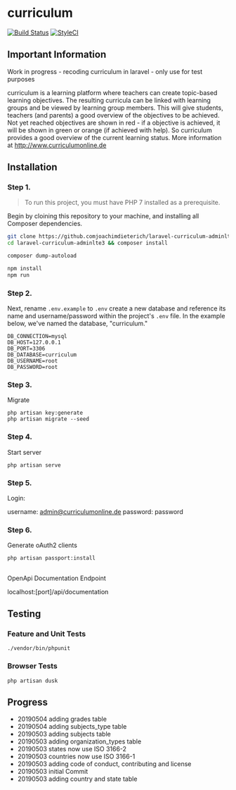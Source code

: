 # curriculum 
[![Build Status](https://travis-ci.org/joachimdieterich/laravel-curriculum-adminlte3.svg?branch=master)](https://travis-ci.org/joachimdieterich/laravel-curriculum-adminlte3)
[![StyleCI](https://github.styleci.io/repos/184726557/shield?branch=master)](https://github.styleci.io/repos/184726557)

## Important Information
Work in progress - recoding curriculum in laravel - only use for test purposes 

curriculum is a learning platform where teachers can create topic-based learning objectives. The resulting curricula can be linked with learning groups and be viewed by learning group members. This will give students, teachers (and parents) a good overview of the objectives to be achieved. Not yet reached objectives are shown in red - if a objective is achieved, it will be shown in green or orange (if achieved with help). So curriculum provides a good overview of the current learning status. More information at http://www.curriculumonline.de 

## Installation

### Step 1.

> To run this project, you must have PHP 7 installed as a prerequisite.

Begin by cloining this repository to your machine, and installing all Composer dependencies.

```bash
git clone https://github.comjoachimdieterich/laravel-curriculum-adminlte3.git
cd laravel-curriculum-adminlte3 && composer install

composer dump-autoload

npm install
npm run
```

### Step 2. 

Next, rename `.env.example` to `.env` create a new database and reference its name and username/password within the project's `.env` file. In the example below, we've named the database, "curriculum."

```
DB_CONNECTION=mysql
DB_HOST=127.0.0.1
DB_PORT=3306
DB_DATABASE=curriculum
DB_USERNAME=root
DB_PASSWORD=root
```

### Step 3.

Migrate

```
php artisan key:generate
php artisan migrate --seed
``` 

### Step 4.

Start server

```
php artisan serve
``` 

### Step 5.

Login:

username: admin@curriculumonline.de
password: password

### Step 6.
Generate oAuth2 clients
```
php artisan passport:install
```
##
OpenApi Documentation Endpoint

localhost:[port]/api/documentation

## Testing

### Feature and Unit Tests
```
./vendor/bin/phpunit
```

### Browser Tests
```
php artisan dusk
```

## Progress

* 20190504 adding grades table
* 20190504 adding subjects_type table
* 20190503 adding subjects table
* 20190503 adding organization_types table
* 20190503 states now use ISO 3166-2
* 20190503 countries now use ISO 3166-1
* 20190503 adding code of conduct, contributing and license
* 20190503 initial Commit
* 20190503 adding country and state table
